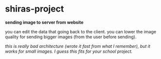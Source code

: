 # shiras-project
**sending image to server from website**

you can edit the data that going back to the client. you can lower the image quality for sending bigger images (from the user before sending).

*this is really bad architecture (wrote it fast from what I remember), but it works for small images. I guess this fits for your school project.*
